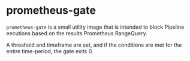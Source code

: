 # prometheus-gate

`prometheus-gate` is a small utility image that is intended to block Pipeline eecutions based on the results Prometheus RangeQuery.

A threshold and timeframe are set, and if the conditions are met for the entire time-period, the gate exits 0.
